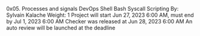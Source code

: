 0x05. Processes and signals
DevOps
Shell
Bash
Syscall
Scripting
 By: Sylvain Kalache
 Weight: 1
 Project will start Jun 27, 2023 6:00 AM, must end by Jul 1, 2023 6:00 AM
 Checker was released at Jun 28, 2023 6:00 AM
 An auto review will be launched at the deadline

